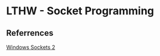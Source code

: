 # LTHW - Socket Programming


## Referrences
[Windows Sockets 2](https://docs.microsoft.com/en-us/windows/win32/winsock/windows-sockets-start-page-2)
